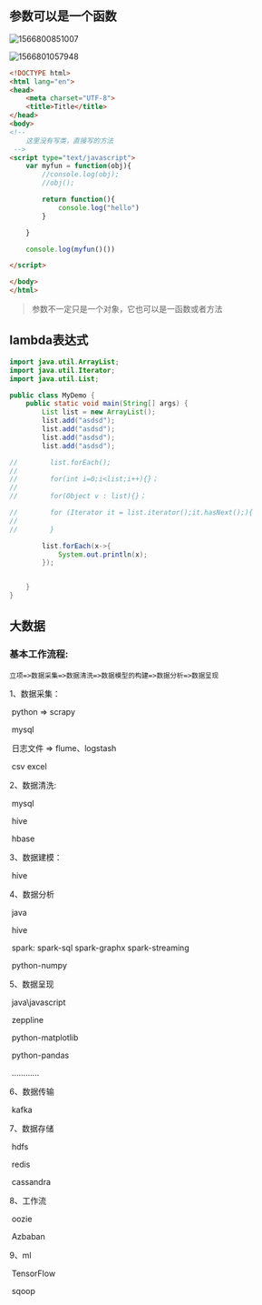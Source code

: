 ## 参数可以是一个函数

![1566800851007](D:%5C%E7%AC%94%E8%AE%B0%5C%E5%8C%BF%E5%90%8D%E5%87%BD%E6%95%B0%5C%E6%8F%92%E5%9B%BE%5C1566800851007.png)

![1566801057948](D:%5C%E7%AC%94%E8%AE%B0%5C%E5%8C%BF%E5%90%8D%E5%87%BD%E6%95%B0%5C%E6%8F%92%E5%9B%BE%5C1566801057948.png)

```html
<!DOCTYPE html>
<html lang="en">
<head>
    <meta charset="UTF-8">
    <title>Title</title>
</head>
<body>
<!--
    这里没有写类，直接写的方法
 -->
<script type="text/javascript">
    var myfun = function(obj){
        //console.log(obj);
        //obj();

        return function(){
            console.log("hello")
        }

    }

    console.log(myfun()())

</script>

</body>
</html>
```

> 参数不一定只是一个对象，它也可以是一函数或者方法



## lambda表达式

```java
import java.util.ArrayList;
import java.util.Iterator;
import java.util.List;

public class MyDemo {
    public static void main(String[] args) {
        List list = new ArrayList();
        list.add("asdsd");
        list.add("asdsd");
        list.add("asdsd");
        list.add("asdsd");

//        list.forEach();
//
//        for(int i=0;i<list;i++){}；
//
//        for(Object v : list){}；

//        for (Iterator it = list.iterator();it.hasNext();){
//
//        }

        list.forEach(x->{
            System.out.println(x);
        });


    }
}

```



## 大数据

### 基本工作流程:

`立项=>数据采集=>数据清洗=>数据模型的构建=>数据分析=>数据呈现`

1、数据采集：

​	python => scrapy

​	mysql

​	日志文件  =>  flume、logstash

​	csv	excel

2、数据清洗:

​	mysql

​	hive

​	hbase

3、数据建模：

​	hive

4、数据分析

​	java

​	hive

​	spark: spark-sql      spark-graphx     spark-streaming

​	python-numpy	

5、数据呈现

​	java\javascript

​	zeppline

​	python-matplotlib	

​	python-pandas

​	…………

6、数据传输

​	kafka



7、数据存储

​	hdfs

​	redis

​	cassandra

8、工作流

​	oozie

​	Azbaban

9、ml

​	TensorFlow

​	sqoop

